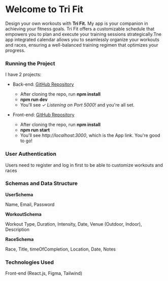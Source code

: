<h1>Welcome to Tri Fit</h1>

<p>Design your own workouts with <strong>Tri Fit.</strong>
My app is your companion in achieving your fitness goals. Tri Fit offers a customizable schedule that empowers you to plan and execute your training sessions strategically.Tne app integrated calendar allows you to seamlessly organize your workouts and races, ensuring a well-balanced training regimen that optimizes your progress.</p>

<h3>Running the Project</h3>

<p>I have 2 projects:

- Back-end: [GitHub Repository](https://github.com/oxangyal/tri-fit-back)

  - After cloning the repo, run <b>npm install</b>
  - <b>npm run dev</b>
  - You'll see <i>✓ Listening on Port 5000!</i> and you're all set.

- Front-end: [GitHub Repository](https://github.com/oxangyal/tri-fit-front)
  - After cloning the repo, run <b>npm install</b>
  - <b>npm run start</b>
  - You'll see <i>http://localhost:3000</i>, which is the App link. You're good to go!

</p>

<h3>User Authentication</h3>

<p>Users need to register and log in first to be able to customize workouts and races</p>


<h3>Schemas and Data Structure</h3>

<p><b>UserSchema</b>

Name, Email, Password

</p>

<p><b>WorkoutSchema</b>

Workout Type, Duration, Intensity, Date, Venue (Outdoor, Indoor), Description
</p>
<p><b>RaceSchema</b>

Race, Title, timeOfCompletion, Location, Date, Notes
</p>

<h3>Technologies Used</h3>

<p>Front-end (React.js, Figma, Tailwind)
